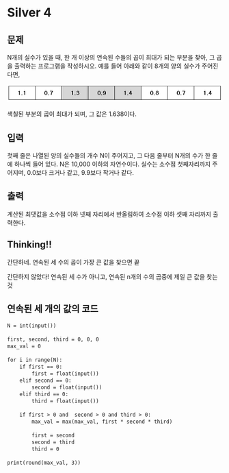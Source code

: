 # Silver 4

## 문제
N개의 실수가 있을 때, 한 개 이상의 연속된 수들의 곱이 최대가 되는 부분을 찾아, 그 곱을 출력하는 프로그램을 작성하시오. 예를 들어 아래와 같이 8개의 양의 실수가 주어진다면,

![img.png](img.png)

색칠된 부분의 곱이 최대가 되며, 그 값은 1.638이다.

## 입력
첫째 줄은 나열된 양의 실수들의 개수 N이 주어지고, 그 다음 줄부터 N개의 수가 한 줄에 하나씩 들어 있다. N은 10,000 이하의 자연수이다. 실수는 소수점 첫째자리까지 주어지며, 0.0보다 크거나 같고, 9.9보다 작거나 같다.

## 출력
계산된 최댓값을 소수점 이하 넷째 자리에서 반올림하여 소수점 이하 셋째 자리까지 출력한다.

## Thinking!!
간단하네. 연속된 세 수의 곱이 가장 큰 값을 찾으면 끝

간단하지 않았다!
연속된 세 수가 아니고, 연속된 n개의 수의 곱중에 제일 큰 값을 찾는 것

## 연속된 세 개의 값의 코드
    N = int(input())
    
    first, second, third = 0, 0, 0
    max_val = 0
    
    for i in range(N):
        if first == 0:
            first = float(input())
        elif second == 0:
            second = float(input())
        elif third == 0:
            third = float(input())
    
        if first > 0 and  second > 0 and third > 0:
            max_val = max(max_val, first * second * third)
    
            first = second
            second = third
            third = 0
    
    print(round(max_val, 3))